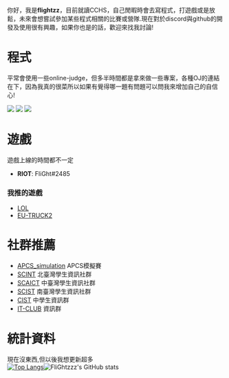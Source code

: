 
你好，我是**flightzz**，目前就讀CCHS，自己閒暇時會去寫程式，打遊戲或是放鬆，未來會想嘗試參加某些程式相關的比賽或營隊.現在對於discord與github的開發及使用很有興趣，如果你也是的話，歡迎來找我討論!
# 程式
平常會使用一些online-judge，但多半時間都是拿來做一些專案，各種OJ的連結在下，因為我真的很菜所以如果有覺得哪一題有問題可以問我來增加自己的自信心! 
<p align="left">
  <img src="https://img.icons8.com/color/48/000000/python.png"/>
  <img src="https://img.icons8.com/color/48/000000/c-plus-plus-logo.png"/>
  <img src="https://img.icons8.com/color/48/000000/html-5.png"/>
</p>

# 遊戲 
遊戲上線的時間都不一定
* **RIOT**: FliGht#2485
### 我推的遊戲
* [LOL](https://www.googleadservices.com/pagead/aclk?sa=L&ai=DChcSEwjFiMLZ0Z2EAxXT2BYFHdTgD9UYABAAGgJ0bA&ase=2&gclid=CjwKCAiAlJKuBhAdEiwAnZb7lV5_YDgGYSKm6D2EKAmhkLnmUce7DiYbdppTUwL5mx1ITgqjxX-1phoCcM0QAvD_BwE&ohost=www.google.com&cid=CAESV-D2cSfjP8uNy3DYxKtR_aTrn7ijAU52xHAq9wrYSBvNvHQlUQXic7oln-BAeuamTpKS0c4ybdQxtc8-l5pk0Ar7vv4pjB7Kx8pwuG46K8mVMQ2wGRIZpQ&sig=AOD64_0pKPdx0y8pSjEz6EmzxaXd9PIYVA&q&nis=4&adurl&ved=2ahUKEwi2kLvZ0Z2EAxWrePUHHSbuBUwQ0Qx6BAgFEAE)
* [EU-TRUCK2](https://store.steampowered.com/app/227300/Euro_Truck_Simulator_2/)
# 社群推薦
* [APCS_simulation](https://discord.gg/ghe48J7ypF) APCS模擬賽
* [SCINT](https://scint.org/) 北臺灣學生資訊社群
* [SCAICT](https://scaict.org/) 中臺灣學生資訊社群
* [SCIST](https://scist.org/) 南臺灣學生資訊社群
* [CIST](https://discord.gg/cisc) 中學生資訊群
* [IT-CLUB](https://github.com/HackerSir/ITClubAwesome) 資訊群

# 統計資料  

現在沒東西,但以後我想更新超多   
[![Top Langs](https://github-readme-stats.vercel.app/api/top-langs/?username=FliGhtzzz&size_weight=0.5&count_weight=0.5&layout=pie&theme=codeSTACKr)](https://github.com/anuraghazra/github-readme-stats)![FliGhtzzz's GitHub stats](https://github-readme-stats.vercel.app/api?username=FliGhtzzz&show_icons=true&theme=codeSTACKr) 


